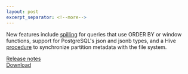 ```yaml
---
layout: post
excerpt_separator: <!--more-->
---
```


New features include [spilling]({{site.url}}/docs/current/admin/spill.html) for queries
that use ORDER BY or window functions, support for PostgreSQL's json and jsonb types, and a Hive 
[procedure]({{site.url}}/docs/current/connector/hive.html#procedures) to synchronize 
partition metadata with the file system.

[Release notes]({{site.url}}/docs/current/release/release-304.html)   
[Download]({{site.url}}/download.html)

<!--more-->
